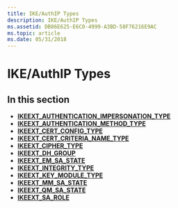 ```yaml
---
title: IKE/AuthIP Types
description: IKE/AuthIP Types
ms.assetid: DB86E625-E6C0-4999-A3BD-58F76216E9AC
ms.topic: article
ms.date: 05/31/2018
---
```


# IKE/AuthIP Types

## In this section

-   [**IKEEXT\_AUTHENTICATION\_IMPERSONATION\_TYPE**](/windows/desktop/api/Iketypes/ne-iketypes-ikeext_authentication_impersonation_type_)
-   [**IKEEXT\_AUTHENTICATION\_METHOD\_TYPE**](/windows/desktop/api/Iketypes/ne-iketypes-ikeext_authentication_method_type_)
-   [**IKEEXT\_CERT\_CONFIG\_TYPE**](/windows/desktop/api/Iketypes/ne-iketypes-ikeext_cert_config_type_)
-   [**IKEEXT\_CERT\_CRITERIA\_NAME\_TYPE**](/windows/desktop/api/iketypes/ne-iketypes-ikeext_cert_criteria_name_type_)
-   [**IKEEXT\_CIPHER\_TYPE**](/windows/desktop/api/Iketypes/ne-iketypes-ikeext_cipher_type_)
-   [**IKEEXT\_DH\_GROUP**](/windows/desktop/api/Iketypes/ne-iketypes-ikeext_dh_group_)
-   [**IKEEXT\_EM\_SA\_STATE**](/windows/desktop/api/Iketypes/ne-iketypes-ikeext_em_sa_state_)
-   [**IKEEXT\_INTEGRITY\_TYPE**](/windows/desktop/api/Iketypes/ne-iketypes-ikeext_integrity_type_)
-   [**IKEEXT\_KEY\_MODULE\_TYPE**](/windows/desktop/api/Iketypes/ne-iketypes-ikeext_key_module_type_)
-   [**IKEEXT\_MM\_SA\_STATE**](/windows/desktop/api/Iketypes/ne-iketypes-ikeext_mm_sa_state_)
-   [**IKEEXT\_QM\_SA\_STATE**](/windows/desktop/api/Iketypes/ne-iketypes-ikeext_qm_sa_state_)
-   [**IKEEXT\_SA\_ROLE**](/windows/desktop/api/Iketypes/ne-iketypes-ikeext_sa_role_)

 

 




